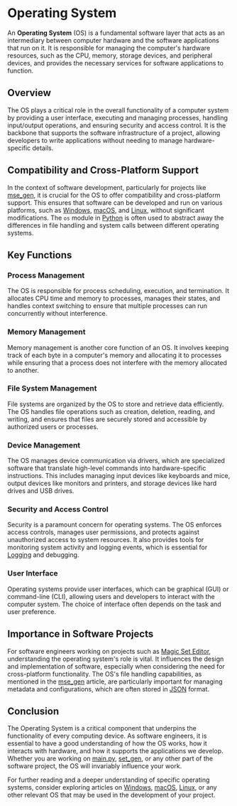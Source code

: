 # Operating System

An **Operating System** (OS) is a fundamental software layer that acts as an intermediary between computer hardware and the software applications that run on it. It is responsible for managing the computer's hardware resources, such as the CPU, memory, storage devices, and peripheral devices, and provides the necessary services for software applications to function.

## Overview

The OS plays a critical role in the overall functionality of a computer system by providing a user interface, executing and managing processes, handling input/output operations, and ensuring security and access control. It is the backbone that supports the software infrastructure of a project, allowing developers to write applications without needing to manage hardware-specific details.

## Compatibility and Cross-Platform Support

In the context of software development, particularly for projects like [mse_gen](mse_gen.md), it is crucial for the OS to offer compatibility and cross-platform support. This ensures that software can be developed and run on various platforms, such as [Windows](Windows.md), [macOS](macOS.md), and [Linux](Linux.md), without significant modifications. The `os` module in [Python](Python.md) is often used to abstract away the differences in file handling and system calls between different operating systems.

## Key Functions

### Process Management

The OS is responsible for process scheduling, execution, and termination. It allocates CPU time and memory to processes, manages their states, and handles context switching to ensure that multiple processes can run concurrently without interference.

### Memory Management

Memory management is another core function of an OS. It involves keeping track of each byte in a computer's memory and allocating it to processes while ensuring that a process does not interfere with the memory allocated to another.

### File System Management

File systems are organized by the OS to store and retrieve data efficiently. The OS handles file operations such as creation, deletion, reading, and writing, and ensures that files are securely stored and accessible by authorized users or processes.

### Device Management

The OS manages device communication via drivers, which are specialized software that translate high-level commands into hardware-specific instructions. This includes managing input devices like keyboards and mice, output devices like monitors and printers, and storage devices like hard drives and USB drives.

### Security and Access Control

Security is a paramount concern for operating systems. The OS enforces access controls, manages user permissions, and protects against unauthorized access to system resources. It also provides tools for monitoring system activity and logging events, which is essential for [Logging](Logging.md) and debugging.

### User Interface

Operating systems provide user interfaces, which can be graphical (GUI) or command-line (CLI), allowing users and developers to interact with the computer system. The choice of interface often depends on the task and user preference.

## Importance in Software Projects

For software engineers working on projects such as [Magic Set Editor](Magic%20Set%20Editor.md), understanding the operating system's role is vital. It influences the design and implementation of software, especially when considering the need for cross-platform functionality. The OS's file handling capabilities, as mentioned in the [mse_gen](mse_gen.md) article, are particularly important for managing metadata and configurations, which are often stored in [JSON](JSON.md) format.

## Conclusion

The Operating System is a critical component that underpins the functionality of every computing device. As software engineers, it is essential to have a good understanding of how the OS works, how it interacts with hardware, and how it supports the applications we develop. Whether you are working on [main.py](main.py.md), [set_gen](set_gen.md), or any other part of the software project, the OS will invariably influence your work.

For further reading and a deeper understanding of specific operating systems, consider exploring articles on [Windows](Windows.md), [macOS](macOS.md), [Linux](Linux.md), or any other relevant OS that may be used in the development of your project.
